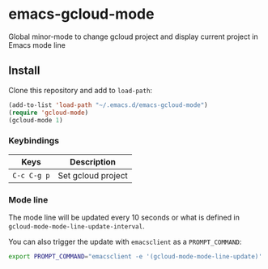 # emacs-gcloud-mode

Global minor-mode to change gcloud project and display current project in Emacs mode line

## Install

Clone this repository and add to `load-path`:
```lisp
(add-to-list 'load-path "~/.emacs.d/emacs-gcloud-mode")
(require 'gcloud-mode)
(gcloud-mode 1)
```

### Keybindings

| Keys        | Description               |
| ---------   | ------------------------- |
| `C-c C-g p` | Set gcloud project        |

### Mode line

The mode line will be updated every 10 seconds or what is defined in
`gcloud-mode-mode-line-update-interval`. 

You can also trigger the update with `emacsclient` as a `PROMPT_COMMAND`:

```bash
export PROMPT_COMMAND="emacsclient -e '(gcloud-mode-mode-line-update)' &>/dev/null"
```
